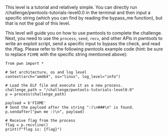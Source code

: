This level is a tutorial and relatively simple. You can directly run /challenge/pwntools-tutorials-level0.0 in the terminal and then input a specific string (which you can find by reading the bypass_me function), but that is not the goal of this level.

This level will guide you on how to use pwntools to complete the challenge. Next, you need to use the `process`, `send`, `recv`, and other APIs in pwntools to write an exploit script, send a specific input to bypass the check, and read the /flag. Please refer to the following pwntools example code (hint: be sure to replace `FIXME` with the specific string mentioned above):

```
from pwn import *

# Set architecture, os and log level
context(arch="amd64", os="linux", log_level="info")

# Load the ELF file and execute it as a new process.
challenge_path = "/challenge/pwntools-tutorials-level0.0"
p = process(challenge_path)

payload = b'FIXME'
# Send the payload after the string ":)\n###\n" is found.
p.sendafter("pwn me :)\n", payload)

# Receive flag from the process
flag = p.recvline()
print(f"flag is: {flag}")
```